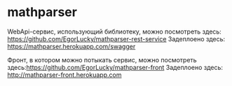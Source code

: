 # mathparser

WebApi-сервис, использующий библиотеку, можно посмотреть здесь: https://github.com/EgorLucky/mathparser-rest-service
Задеплоено здесь: https://mathparser.herokuapp.com/swagger

Фронт, в котором можно потыкать сервис, можно посмотреть здесь:https://github.com/EgorLucky/mathparser-front
Задеплоено здесь: http://mathparser-front.herokuapp.com
